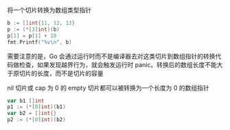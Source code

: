 将一个切片转换为数组类型指针

```go
b := []int{11, 12, 13}
p := (*[3]int)(b)
p[1] = p[1] + 10
fmt.Printf("%v\n", b)
```

需要注意的是，Go 会通过运行时而不是编译器去对这类切片到数组指针的转换代码做检查，如果发现越界行为，就会触发运行时 panic。转换后的数组长度不能大于原切片的长度，而不是切片的容量

nil 切片或 cap 为 0 的 empty 切片都可以被转换为一个长度为 0 的数组指针

```go
var b1 []int
p1 := (*[0]int)(b1)
var b2 = []int{}
p2 := (*[0]int)(b2)
```